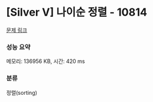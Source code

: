 # [Silver V] 나이순 정렬 - 10814 

[문제 링크](https://www.acmicpc.net/problem/10814) 

### 성능 요약

메모리: 136956 KB, 시간: 420 ms

### 분류

정렬(sorting)

